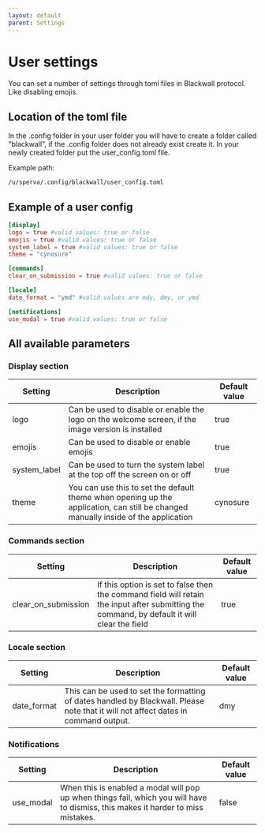 ```yaml
---
layout: default
parent: Settings
---
```


# User settings

You can set a number of settings through toml files in Blackwall protocol. Like disabling emojis.

## Location of the toml file

In the .config folder in your user folder you will have to create a folder called "blackwall", if the .config folder does not already exist create it. In your newly created folder put the user_config.toml file.

Example path:

```txt
/u/sperva/.config/blackwall/user_config.toml
```

## Example of a user config

```toml
[display]
logo = true #valid values: true or false
emojis = true #valid values: true or false
system_label = true #valid values: true or false
theme = "cynosure"

[commands]
clear_on_submission = true #valid values: true or false

[locale]
date_format = "ymd" #valid values are mdy, dmy, or ymd

[notifications]
use_modal = true #valid values: true or false
```

## All available parameters

### Display section

| Setting | Description | Default value |
|---------|-------------|---------|
| logo    | Can be used to disable or enable the logo on the welcome screen, if the image version is installed            | true        |
| emojis        | Can be used to disable or enable emojis | true        |
| system_label        | Can be used to turn the system label at the top off the screen on or off | true        |
| theme        | You can use this to set the default theme when opening up the application, can still be changed manually inside of the application | cynosure        |

### Commands section

| Setting | Description | Default value |
|---------|-------------|---------|
| clear_on_submission        | If this option is set to false then the command field will retain the input after submitting the command, by default it will clear the field | true        |

### Locale section

| Setting | Description | Default value |
|---------|-------------|---------|
| date_format | This can be used to set the formatting of dates handled by Blackwall. Please note that it will not affect dates in command output. | dmy        |

### Notifications

| Setting | Description | Default value |
|---------|-------------|---------|
| use_modal | When this is enabled a modal will pop up when things fail, which you will have to dismiss, this makes it harder to miss mistakes. | false        |
